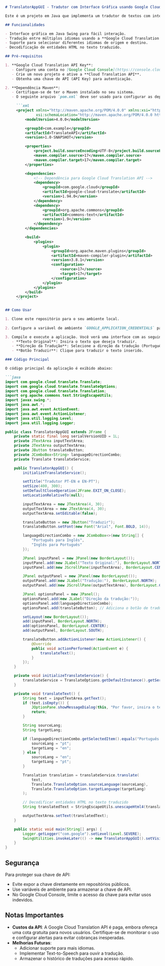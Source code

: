 ```markdown
# TranslatorAppGUI - Tradutor com Interface Gráfica usando Google Cloud Translation API

Este é um projeto em Java que implementa um tradutor de textos com interface gráfica usando a **Google Cloud Translation API**. A aplicação permite que o usuário insira um texto, selecione o idioma de origem e o idioma de destino, e veja a tradução.

## Funcionalidades

- Interface gráfica em Java Swing para fácil interação.
- Tradução entre múltiplos idiomas usando a **Google Cloud Translation API**.
- Suporte para selecionar diferentes idiomas de origem e destino.
- Decodificação de entidades HTML no texto traduzido.

## Pré-requisitos

1. **Google Cloud Translation API Key**:
   - Configure uma conta no [Google Cloud Console](https://console.cloud.google.com/).
   - Crie um novo projeto e ative a **Cloud Translation API**.
   - Obtenha uma chave de API (API Key) para autenticação.

2. **Dependência Maven**:
   - Certifique-se de ter o Maven instalado no seu sistema.
   - O seguinte arquivo `pom.xml` deve ser usado para configurar as dependências do projeto:

     ```xml
     <project xmlns="http://maven.apache.org/POM/4.0.0" xmlns:xsi="http://www.w3.org/2001/XMLSchema-instance"
              xsi:schemaLocation="http://maven.apache.org/POM/4.0.0 http://maven.apache.org/xsd/maven-4.0.0.xsd">
         <modelVersion>4.0.0</modelVersion>

         <groupId>com.example</groupId>
         <artifactId>TranslateAPI</artifactId>
         <version>1.0-SNAPSHOT</version>

         <properties>
             <project.build.sourceEncoding>UTF-8</project.build.sourceEncoding>
             <maven.compiler.source>17</maven.compiler.source>
             <maven.compiler.target>17</maven.compiler.target>
         </properties>

         <dependencies>
             <!-- Dependência para Google Cloud Translation API -->
             <dependency>
                 <groupId>com.google.cloud</groupId>
                 <artifactId>google-cloud-translate</artifactId>
                 <version>1.94.0</version>
             </dependency>
             <dependency>
                 <groupId>org.apache.commons</groupId>
                 <artifactId>commons-text</artifactId>
                 <version>1.9</version>
             </dependency>
         </dependencies>

         <build>
             <plugins>
                 <plugin>
                     <groupId>org.apache.maven.plugins</groupId>
                     <artifactId>maven-compiler-plugin</artifactId>
                     <version>3.8.1</version>
                     <configuration>
                         <source>17</source>
                         <target>17</target>
                     </configuration>
                 </plugin>
             </plugins>
         </build>
     </project>
     ```

## Como Usar

1. Clone este repositório para o seu ambiente local.
   
2. Configure a variável de ambiente `GOOGLE_APPLICATION_CREDENTIALS` para apontar para o arquivo JSON de credenciais do Google Cloud.

3. Compile e execute a aplicação. Você verá uma interface com as seguintes opções:
   - **Texto Original**: Insira o texto que deseja traduzir.
   - **Direção da Tradução**: Selecione a direção da tradução (Português para Inglês ou Inglês para Português).
   - **Botão Traduzir**: Clique para traduzir o texto inserido.

### Código Principal

O código principal da aplicação é exibido abaixo:

```java
import com.google.cloud.translate.Translate;
import com.google.cloud.translate.TranslateOptions;
import com.google.cloud.translate.Translation;
import org.apache.commons.text.StringEscapeUtils;
import javax.swing.*;
import java.awt.*;
import java.awt.event.ActionEvent;
import java.awt.event.ActionListener;
import java.util.logging.Level;
import java.util.logging.Logger;

public class TranslatorAppGUI extends JFrame {
    private static final long serialVersionUID = 1L;
    private JTextArea inputTextArea;
    private JTextArea outputTextArea;
    private JButton translateButton;
    private JComboBox<String> languageDirectionCombo;
    private Translate translateService;

    public TranslatorAppGUI() {
        initializeTranslateService();

        setTitle("Tradutor PT-EN e EN-PT");
        setSize(400, 300);
        setDefaultCloseOperation(JFrame.EXIT_ON_CLOSE);
        setLocationRelativeTo(null);

        inputTextArea = new JTextArea(4, 30);
        outputTextArea = new JTextArea(4, 30);
        outputTextArea.setEditable(false);

        translateButton = new JButton("Traduzir");
        translateButton.setFont(new Font("Arial", Font.BOLD, 14));

        languageDirectionCombo = new JComboBox<>(new String[] {
            "Português para Inglês",
            "Inglês para Português"
        });

        JPanel inputPanel = new JPanel(new BorderLayout());
        inputPanel.add(new JLabel("Texto Original:"), BorderLayout.NORTH);
        inputPanel.add(new JScrollPane(inputTextArea), BorderLayout.CENTER);

        JPanel outputPanel = new JPanel(new BorderLayout());
        outputPanel.add(new JLabel("Tradução:"), BorderLayout.NORTH);
        outputPanel.add(new JScrollPane(outputTextArea), BorderLayout.CENTER);

        JPanel optionsPanel = new JPanel();
        optionsPanel.add(new JLabel("Direção da tradução:"));
        optionsPanel.add(languageDirectionCombo);
        optionsPanel.add(translateButton); // Adiciona o botão de traduzir ao painel de opções

        setLayout(new BorderLayout());
        add(inputPanel, BorderLayout.NORTH);
        add(optionsPanel, BorderLayout.CENTER);
        add(outputPanel, BorderLayout.SOUTH);

        translateButton.addActionListener(new ActionListener() {
            @Override
            public void actionPerformed(ActionEvent e) {
                translateText();
            }
        });
    }

    private void initializeTranslateService() {
        translateService = TranslateOptions.getDefaultInstance().getService();
    }

    private void translateText() {
        String text = inputTextArea.getText();
        if (text.isEmpty()) {
            JOptionPane.showMessageDialog(this, "Por favor, insira o texto para traduzir.");
            return;
        }

        String sourceLang;
        String targetLang;

        if (languageDirectionCombo.getSelectedItem().equals("Português para Inglês")) {
            sourceLang = "pt";
            targetLang = "en";
        } else {
            sourceLang = "en";
            targetLang = "pt";
        }

        Translation translation = translateService.translate(
            text,
            Translate.TranslateOption.sourceLanguage(sourceLang),
            Translate.TranslateOption.targetLanguage(targetLang)
        );

        // Decodificar entidades HTML no texto traduzido
        String translatedText = StringEscapeUtils.unescapeHtml4(translation.getTranslatedText());

        outputTextArea.setText(translatedText);
    }

    public static void main(String[] args) {
        Logger.getLogger("com.google").setLevel(Level.SEVERE);
        SwingUtilities.invokeLater(() -> new TranslatorAppGUI().setVisible(true));
    }
}
```

## Segurança

Para proteger sua chave de API:
- Evite expor a chave diretamente em repositórios públicos.
- Use variáveis de ambiente para armazenar a chave de API.
- No Google Cloud Console, limite o acesso da chave para evitar usos indevidos.

## Notas Importantes

- **Custos da API**: A Google Cloud Translation API é paga, embora ofereça uma cota gratuita para novos usuários. Certifique-se de monitorar o uso e configurar alertas para evitar cobranças inesperadas.
- **Melhorias Futuras**:
  - Adicionar suporte para mais idiomas.
  - Implementar Text-to-Speech para ouvir a tradução.
  - Armazenar o histórico de traduções para acesso rápido.
```
